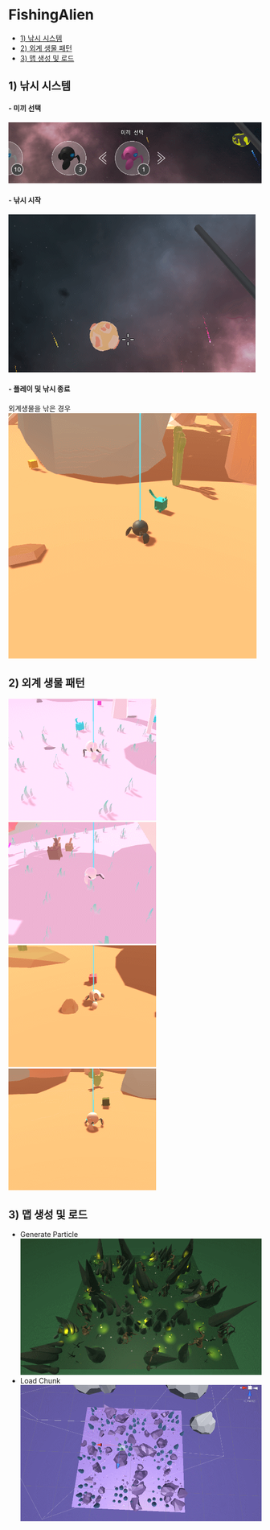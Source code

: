 # FishingAlien 

- [1) 낚시 시스템](https://github.com/KimHeeRyeong/FishingAlien/blob/master/README.md#1-낚시-시스템)
- [2) 외계 생물 패턴](https://github.com/KimHeeRyeong/FishingAlien/blob/master/README.md#2-외계-생물-패턴)
- [3) 맵 생성 및 로드](https://github.com/KimHeeRyeong/FishingAlien/blob/master/README.md#3-맵-생성-및-로드)

## 1) 낚시 시스템

#### - 미끼 선택
![SelectBait](https://github.com/KimHeeRyeong/FishingAlien/blob/master/GIF/FishingSystem/selectBait.gif "Select_Bait")
#### - 낚시 시작
![SelectPlanet](https://github.com/KimHeeRyeong/FishingAlien/blob/master/GIF/FishingSystem/selectPlanet2.gif "Select_Planet")
#### - 플레이 및 낚시 종료 
 외계생물을 낚은 경우  
![GetEnemy](https://github.com/KimHeeRyeong/FishingAlien/blob/master/GIF/FishingSystem/GetEnemy.gif "Get_Enemy")  

## 2) 외계 생물 패턴

![Basic](https://github.com/KimHeeRyeong/FishingAlien/blob/master/GIF/AlienMovingPattern/Basic.gif "Basic")
![Boss_Report](https://github.com/KimHeeRyeong/FishingAlien/blob/master/GIF/AlienMovingPattern/Boss_Report.gif "Boss_Report")  
![Escape](https://github.com/KimHeeRyeong/FishingAlien/blob/master/GIF/AlienMovingPattern/Escape.gif "Escape")
![Tracking](https://github.com/KimHeeRyeong/FishingAlien/blob/master/GIF/AlienMovingPattern/Tracking.gif "Tracking")  


## 3) 맵 생성 및 로드

- Generate Particle  
![ParticleGenerate](https://github.com/KimHeeRyeong/FishingAlien/blob/master/GIF/GenerateLoadMap/ParticleGenerate.gif "Generate Particle")
- Load Chunk   
![ChunkLoad](https://github.com/KimHeeRyeong/FishingAlien/blob/master/GIF/GenerateLoadMap/ChunkLoad.gif "Load Chunk")
